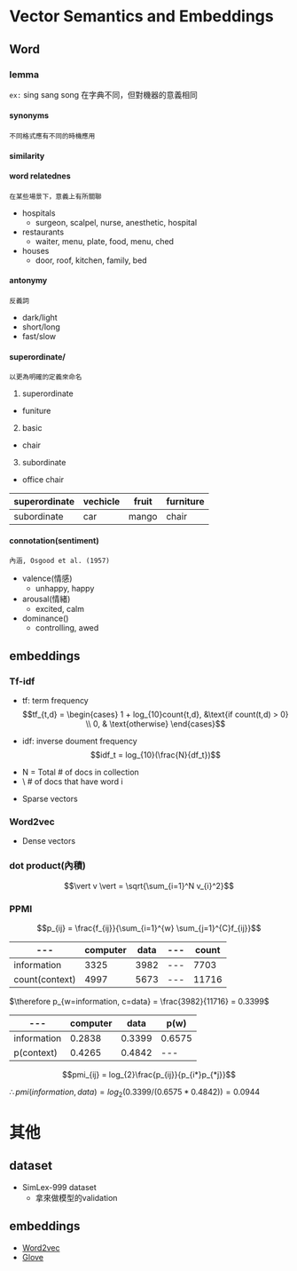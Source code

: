 # Vector Semantics and Embeddings

## Word
### lemma
`ex:` sing sang song 在字典不同，但對機器的意義相同

#### synonyms
`不同格式應有不同的時機應用`

#### similarity

#### word relatednes
`在某些場景下，意義上有所關聯`

* hospitals
  - surgeon, scalpel, nurse, anesthetic, hospital
* restaurants
  - waiter, menu, plate, food, menu, ched
* houses
  - door, roof, kitchen, family, bed

#### antonymy
`反義詞`

* dark/light
* short/long
* fast/slow

#### superordinate/
`以更為明確的定義來命名`
1. superordinate
  - funiture
2. basic
  - chair
3. subordinate
  - office chair

superordinate|vechicle|fruit|furniture
---|---|---|---
subordinate|car|mango|chair

#### connotation(sentiment)
`內涵, Osgood et al. (1957)`

* valence(情感)
  - unhappy, happy  
* arousal(情緒)
  - excited, calm
* dominance()
  - controlling, awed

## embeddings
### Tf-idf
* tf: term frequency  
$$tf_{t,d} = \begin{cases} 1 + log_{10}count{t,d}, &\text{if count(t,d) > 0} \\ 0, & \text{otherwise} \end{cases}$$

* idf: inverse doument frequency  
$$idf_t = log_{10}(\frac{N}{df_t})$$
- N = Total # of docs in collection
- \ # of docs that have word i

* Sparse vectors

### Word2vec
* Dense vectors

### dot product(內積)

$$\vert v \vert = \sqrt{\sum_{i=1}^N v_{i}^2}$$

### PPMI
$$p_{ij} = \frac{f_{ij}}{\sum_{i=1}^{w} \sum_{j=1}^{C}f_{ij}}$$

---|computer|data|---|count
---|---|---|---|---
information|3325|3982|---|7703
count(context)|4997|5673|---|11716

$\therefore p_{w=information, c=data} = \frac{3982}{11716} = 0.3399$

---|computer|data|p(w)
---|---|---|---
information|0.2838|0.3399|0.6575
p(context)|0.4265|0.4842|---

$$pmi_{ij} = log_{2}\frac{p_{ij}}{p_{i*}p_{*j}}$$

$\therefore pmi(information, data) = log_{2}(0.3399/(0.6575*0.4842)) = 0.0944$

# 其他
## dataset
* SimLex-999 dataset
  * 拿來做模型的validation

## embeddings
- [Word2vec](https://code.google.com/archive/p/word2vec/)
- [Glove](http://nlp.stanford.edu/projects/glove/)
